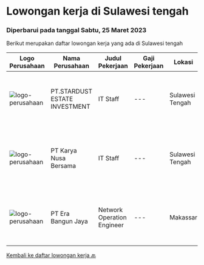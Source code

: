 
  # Lowongan kerja di Sulawesi tengah

  ### Diperbarui pada tanggal Sabtu, 25 Maret 2023

  Berikut merupakan daftar lowongan kerja yang ada di Sulawesi tengah

  |Logo Perusahaan | Nama Perusahaan | Judul Pekerjaan | Gaji Pekerjaan | Lokasi | Deskripsi | Tanggal diunggah | Pranala |
  | -------------- | --------------- | --------------- | --------- | --------- | -------------- | ------- | ----------- |
  |![logo-perusahaan](https://image-service-cdn.seek.com.au/02d55ef114a915515c2bf2d49b6d22877c6c5be6/ee4dce1061f3f616224767ad58cb2fc751b8d2dc)|PT.STARDUST ESTATE INVESTMENT|IT Staff|---|Sulawesi Tengah|Qualifications : Minimum D3 Information Technology/ Information Systems / related field ; Minimum 3-4 years experience in mining industry ; Minimum...|Senin, 20 Maret 2023|https://www.jobstreet.co.id/id/job/it-staff-4268591?token=0~5b5346d2-2625-455e-b751-3e0d00b1e79d&sectionRank=1&jobId=jobstreet-id-job-4268591|
|![logo-perusahaan](https://i.ibb.co/sqvTCh9/112815900-stock-vector-no-image-available-icon-flat-vector.webp)|PT Karya Nusa Bersama|IT Staff|---|Sulawesi Tengah|Deskripsi pekerjaan:1.Melaksanakan support dan kegaiatan operasi serta pemeliharaan system IT2.Menjalankan monitoring terkait ketersediaan software...|Sabtu, 11 Maret 2023|https://www.jobstreet.co.id/id/job/it-staff-4247005?token=0~5b5346d2-2625-455e-b751-3e0d00b1e79d&sectionRank=2&jobId=jobstreet-id-job-4247005|
|![logo-perusahaan](https://image-service-cdn.seek.com.au/c58dd4614491e608e5cde578b2aaa5ea4884defe/ee4dce1061f3f616224767ad58cb2fc751b8d2dc)|PT Era Bangun Jaya|Network Operation Engineer|---|Makassar|I.   RINGKASAN PEKERJAAN1)  Melakukan monitoring performansi jaringan perangkat aktif (Metro Network, FTTH) yang terpasang untuk memastikan...|Kamis, 23 Februari 2023|https://www.jobstreet.co.id/id/job/network-operation-engineer-4237603?token=0~5b5346d2-2625-455e-b751-3e0d00b1e79d&sectionRank=3&jobId=jobstreet-id-job-4237603|


  [Kembali ke daftar lowongan kerja 🔙](../README.md#daftar-lowongan-kerja)
  